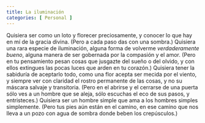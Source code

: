 ```yaml
---
title: La iluminación
categories: [ Personal ]
---
```



Quisiera ser como un loto y florecer preciosamente, y conocer lo que hay en mí
de la gracia divina. (Pero a cada paso das con una sombra.) Quisiera una rara
especie de iluminación, alguna forma de volverme *verdaderamente bueno*, alguna
manera de ser gobernada por la compasión y el amor. (Pero en tu pensamiento
pesan cosas que jusgazte del sueño o del olvido, y con ellos extingues las
pocas luces que arden en tu corazón.) Quisiera tener la sabiduría de aceptarlo
todo, como una flor acepta ser mecida por el viento, y siempre ver con claridad
el rostro permanente de las cosas, y no su máscara salvaje y transitoria. (Pero
en el abrirse y el cerrarse de una puerta sólo ves a un hombre que se aleja,
sólo escuchas el eco de sus pasos, y entristeces.) Quisiera ser un hombre
simple que ama a los hombres simples simplemente. (Pero tus pies aún están en
el camino, en ese camino que nos lleva a un pozo con agua de sombra donde beben
los crepúsculos.) 
